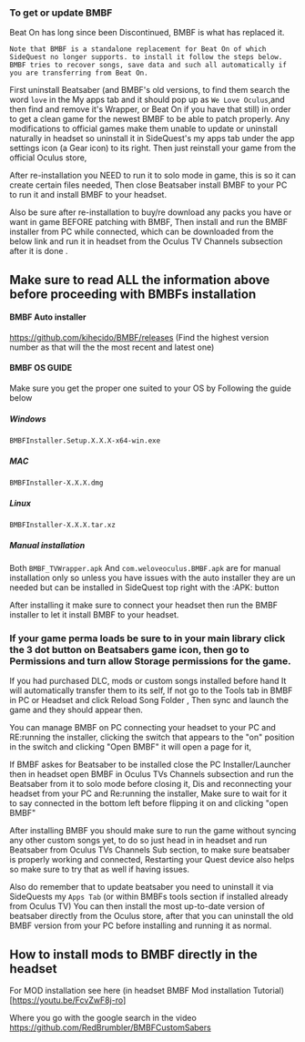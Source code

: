 ### To get or update BMBF

Beat On has long since been Discontinued, BMBF is what has replaced it.

`Note that BMBF is a standalone replacement for Beat On of which SideQuest no longer supports. to install it follow the steps below. BMBF tries to recover songs, save data and such all automatically if you are transferring from Beat On.`

First uninstall Beatsaber (and BMBF's old versions, to find them search the word `love` in the My apps tab and it should pop up as `We Love Oculus`,and then find and remove it's Wrapper, or Beat On if you have that still) in order to get a clean game for the newest BMBF to be able to patch properly. Any modifications to official games make them unable to update or uninstall naturally in headset so uninstall it in SideQuest's  my apps tab under the app settings icon (a Gear icon) to its right. Then just reinstall your game from the official Oculus store, 

After re-installation you NEED to run it to solo mode in game, this is so it can create certain files needed, Then close Beatsaber install BMBF to your PC to run it and install BMBF to your headset.

Also be sure after re-installation to buy/re download any packs you have or want in game BEFORE patching with BMBF,
Then install and run the BMBF installer from PC while connected, which can be downloaded from the below link and run it in headset from the Oculus TV  Channels subsection after it is done
.

## Make sure to read ALL the information above before proceeding with BMBFs installation

#### BMBF Auto installer 
https://github.com/kihecido/BMBF/releases
(Find the highest version number as that will the the most recent and latest one)


#### BMBF OS GUIDE

Make sure you get the proper one suited to your OS by
Following the guide below

##### Windows
`BMBFInstaller.Setup.X.X.X-x64-win.exe`

##### MAC
`BMBFInstaller-X.X.X.dmg`

##### Linux
`BMBFInstaller-X.X.X.tar.xz`

##### Manual installation

Both `BMBF_TVWrapper.apk` And `com.weloveoculus.BMBF.apk` are for manual installation only so unless you have issues with the auto installer they are un needed but can be installed in SideQuest top right with the :APK: button

After installing it make sure to connect your headset then run the BMBF installer to let it install BMBF to your headset.

### If your game perma loads be sure to in your main library click the 3 dot button on Beatsabers game icon, then go to Permissions and turn allow Storage permissions for the game.

If you had purchased DLC, mods or custom songs installed before hand It will automatically transfer them to its self, 
If not go to the Tools tab in BMBF in PC or Headset and click Reload Song Folder , Then sync and launch the game and they should appear then.

You can manage BMBF on PC connecting your headset to your PC and RE:running the installer, clicking the switch that appears to the "on" position in the switch and  clicking 
"Open BMBF" it will open a page for it,

If BMBF askes for Beatsaber to be installed close the PC Installer/Launcher then in headset open BMBF in Oculus TVs Channels subsection and run the Beatsaber from it to solo mode before closing it, Dis and reconnecting your headset from your PC and Re:running the installer, Make sure to wait for it to say connected in the bottom left before flipping it on and clicking "open BMBF"
 
After installing BMBF you should make sure to run the game without syncing any other custom songs yet, to do so just head in in headset and run Beatsaber from Oculus TVs Channels Sub section, to make sure beatsaber is properly working and connected, 
Restarting your Quest device also helps so make sure to try that as well if having issues.

Also do remember that to update beatsaber you need to uninstall it via SideQuests my `Apps Tab` (or within BMBFs tools section if installed already from Oculus TV) You can then install the most up-to-date version of beatsaber directly from the Oculus store, after that you can uninstall the old BMBF version from your PC before installing and running it as normal.
 
How to install mods to BMBF directly in the headset
----
For MOD installation see here
(in headset BMBF Mod installation Tutorial)[https://youtu.be/FcvZwF8j-ro]

Where you go with the google search in the video
https://github.com/RedBrumbler/BMBFCustomSabers